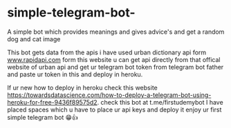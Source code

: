 # simple-telegram-bot-
A simple bot which provides meanings  and gives advice's and get a random dog and cat image

This bot gets data from the apis i have used urban dictionary api form www.rapidapi.com form this website u can get api directly from that offical website of urban api
and get ur telegram bot token from telegram bot father and paste ur token in this and deploy in heroku.

If ur new how to deploy in heroku check this website https://towardsdatascience.com/how-to-deploy-a-telegram-bot-using-heroku-for-free-9436f89575d2.
check this bot at t.me/firstudemybot
I have placed spaces which u have to place ur api keys and deploy it enjoy ur first simple telegram bot 😁👍

